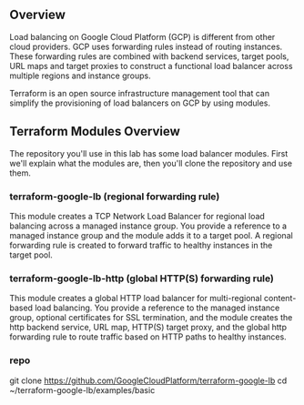 ## Overview

Load balancing on Google Cloud Platform (GCP) is different from other cloud providers. GCP uses forwarding rules instead of routing instances. These forwarding rules are combined with backend services, target pools, URL maps and target proxies to construct a functional load balancer across multiple regions and instance groups.

Terraform is an open source infrastructure management tool that can simplify the provisioning of load balancers on GCP by using modules.

## Terraform Modules Overview
The repository you'll use in this lab has some load balancer modules. First we'll explain what the modules are, then you'll clone the repository and use them.

### terraform-google-lb (regional forwarding rule)
This module creates a TCP Network Load Balancer for regional load balancing across a managed instance group. You provide a reference to a managed instance group and the module adds it to a target pool. A regional forwarding rule is created to forward traffic to healthy instances in the target pool.

### terraform-google-lb-http (global HTTP(S) forwarding rule)
This module creates a global HTTP load balancer for multi-regional content-based load balancing. You provide a reference to the managed instance group, optional certificates for SSL termination, and the module creates the http backend service, URL map, HTTP(S) target proxy, and the global http forwarding rule to route traffic based on HTTP paths to healthy instances.

### repo

git clone https://github.com/GoogleCloudPlatform/terraform-google-lb
cd ~/terraform-google-lb/examples/basic